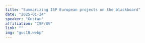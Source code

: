 ```yaml
---
title: "Summarizing ISP European projects on the blackboard"
date: "2025-01-24"
speaker: "Gustau"
affiliation: "ISP/UV"
link: ""
img: "gus18.webp"
---
```

